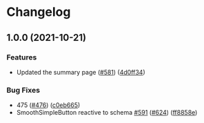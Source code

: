 # Changelog

## 1.0.0 (2021-10-21)


### Features

* Updated the summary page ([#581](https://www.github.com/openfoodfacts/smooth-app/issues/581)) ([4d0ff34](https://www.github.com/openfoodfacts/smooth-app/commit/4d0ff3499ae9fea9d22bb068cd2e3a0472aae44f))


### Bug Fixes

* 475 ([#476](https://www.github.com/openfoodfacts/smooth-app/issues/476)) ([c0eb665](https://www.github.com/openfoodfacts/smooth-app/commit/c0eb66556c3a6fdd1962a6fa2964fa7d53d249a0))
* SmoothSimpleButton reactive to schema [#591](https://www.github.com/openfoodfacts/smooth-app/issues/591) ([#624](https://www.github.com/openfoodfacts/smooth-app/issues/624)) ([ff8858e](https://www.github.com/openfoodfacts/smooth-app/commit/ff8858e27d561b368a31a94d194c998d82049629))

